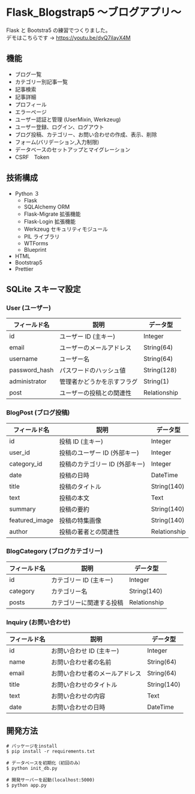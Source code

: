 # Flask_Blogstrap5 〜ブログアプリ〜

Flask と Bootstra5 の練習でつくりました。<br>
デモはこちらです → https://youtu.be/dyQ7ilayX4M

## 機能

-   ブログ一覧
-   カテゴリー別記事一覧
-   記事検索
-   記事詳細
-   プロフィール
-   エラーページ
-   ユーザー認証と管理 (UserMixin, Werkzeug)
-   ユーザー登録、ログイン、ログアウト
-   ブログ投稿、カテゴリー、お問い合わせの作成、表示、削除
-   フォーム(バリデーション,入力制限)
-   データベースのセットアップとマイグレーション
-   CSRF　Token

## 技術構成

-   Python ３
    -   Flask
    -   SQLAlchemy ORM
    -   Flask-Migrate 拡張機能
    -   Flask-Login 拡張機能
    -   Werkzeug セキュリティモジュール
    -   PIL ライブラリ
    -   WTForms
    -   Blueprint
-   HTML
-   Bootstrap5
-   Prettier

## SQLite スキーマ設定

### User (ユーザー)

| フィールド名  | 説明                       | データ型     |
| ------------- | -------------------------- | ------------ |
| id            | ユーザー ID (主キー)       | Integer      |
| email         | ユーザーのメールアドレス   | String(64)   |
| username      | ユーザー名                 | String(64)   |
| password_hash | パスワードのハッシュ値     | String(128)  |
| administrator | 管理者かどうかを示すフラグ | String(1)    |
| post          | ユーザーの投稿との関連性   | Relationship |

### BlogPost (ブログ投稿)

| フィールド名   | 説明                           | データ型     |
| -------------- | ------------------------------ | ------------ |
| id             | 投稿 ID (主キー)               | Integer      |
| user_id        | 投稿のユーザー ID (外部キー)   | Integer      |
| category_id    | 投稿のカテゴリー ID (外部キー) | Integer      |
| date           | 投稿の日時                     | DateTime     |
| title          | 投稿のタイトル                 | String(140)  |
| text           | 投稿の本文                     | Text         |
| summary        | 投稿の要約                     | String(140)  |
| featured_image | 投稿の特集画像                 | String(140)  |
| author         | 投稿の著者との関連性           | Relationship |

### BlogCategory (ブログカテゴリー)

| フィールド名 | 説明                     | データ型     |
| ------------ | ------------------------ | ------------ |
| id           | カテゴリー ID (主キー)   | Integer      |
| category     | カテゴリー名             | String(140)  |
| posts        | カテゴリーに関連する投稿 | Relationship |

### Inquiry (お問い合わせ)

| フィールド名 | 説明                           | データ型    |
| ------------ | ------------------------------ | ----------- |
| id           | お問い合わせ ID (主キー)       | Integer     |
| name         | お問い合わせ者の名前           | String(64)  |
| email        | お問い合わせ者のメールアドレス | String(64)  |
| title        | お問い合わせのタイトル         | String(140) |
| text         | お問い合わせの内容             | Text        |
| date         | お問い合わせの日時             | DateTime    |

## 開発方法

```
# パッケージをinstall
$ pip install -r requirements.txt

# データベースを初期化（初回のみ）
$ python init_db.py

# 開発サーバーを起動(localhost:5000)
$ python app.py

```
